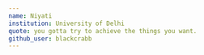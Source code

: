 ```yaml
---
name: Niyati
institution: University of Delhi
quote: you gotta try to achieve the things you want.
github_user: blackcrabb
---
```


